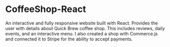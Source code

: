 # CoffeeShop-React

An interactive and fully responsive website built with React. Provides the user with details about Quick Brew coffee shop. This includes reviews, daily events, and an interactive menu. I also created a shop with Commerce.js and connected it to Stripe for the ability to accept payments.
